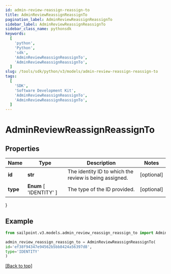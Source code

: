 ```yaml
---
id: admin-review-reassign-reassign-to
title: AdminReviewReassignReassignTo
pagination_label: AdminReviewReassignReassignTo
sidebar_label: AdminReviewReassignReassignTo
sidebar_class_name: pythonsdk
keywords:
  [
    'python',
    'Python',
    'sdk',
    'AdminReviewReassignReassignTo',
    'AdminReviewReassignReassignTo',
  ]
slug: /tools/sdk/python/v3/models/admin-review-reassign-reassign-to
tags:
  [
    'SDK',
    'Software Development Kit',
    'AdminReviewReassignReassignTo',
    'AdminReviewReassignReassignTo',
  ]
---
```


# AdminReviewReassignReassignTo

## Properties

| Name | Type | Description | Notes |
| --- | --- | --- | --- |
| **id** | **str** | The identity ID to which the review is being assigned. | [optional] |
| **type** | **Enum** [ 'IDENTITY' ] | The type of the ID provided. | [optional] |

}

## Example

```python
from sailpoint.v3.models.admin_review_reassign_reassign_to import AdminReviewReassignReassignTo

admin_review_reassign_reassign_to = AdminReviewReassignReassignTo(
id='ef38f94347e94562b5bb8424a56397d8',
type='IDENTITY'
)

```

[[Back to top]](#)
